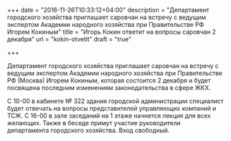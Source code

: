 +++
date = "2016-11-26T10:33:12+04:00"
description = "Департамент городского хозяйства приглашает саровчан на встречу с ведущим экспертом Академии народного хозяйства при Правительстве РФ Игорем Кокиным"
title = "Игорь Кокин ответит на вопросы саровчан 2 декабря"
url = "kokin-otvetit"
draft = "true"

+++

Департамент городского хозяйства приглашает саровчан на встречу с ведущим экспертом Академии народного хозяйства при Правительстве РФ (Москва) Игорем Кокиным, которая состоится 2 декабря и будет посвящена последним изменениям законодательства в сфере ЖКХ.

С 10-00 в кабинете № 322 здания городской администрации специалист будет отвечать на вопросы представителей управляющих компаний и ТСЖ. С 16-00 в зале заседаний на 1 этаже начнется лекция для всех желающих. Также в беседе примут участие руководители департамента городского хозяйства. Вход свободный. 
